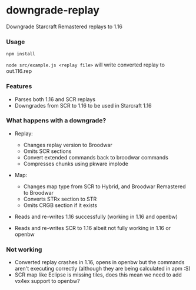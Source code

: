 # downgrade-replay

Downgrade Starcraft Remastered replays to 1.16

### Usage
`npm install`

`node src/example.js <replay file>` will write converted replay to out.116.rep

### Features
- Parses both 1.16 and SCR replays
- Downgrades from SCR to 1.16 to be used in Starcraft 1.16

### What happens with a downgrade?
- Replay: 
  - Changes replay version to Broodwar
  - Omits SCR sections
  - Convert extended commands back to broodwar commands
  - Compresses chunks using pkware implode
  
- Map:
  - Changes map type from SCR to Hybrid, and Broodwar Remastered to Broodwar
  - Converts STRx section to STR
  - Omits CRGB section if it exists

- Reads and re-writes 1.16 successfully (working in 1.16 and openbw)
- Reads and re-writes SCR to 1.16 albeit not fully working in 1.16 or openbw

### Not working
- Converted replay crashes in 1.16, opens in openbw but the commands aren't executing correctly (although they are being calculated in apm :S)
- SCR map like Eclipse is missing tiles, does this mean we need to add vx4ex support to openbw?
